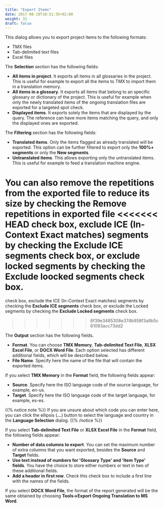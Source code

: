 ```yaml
---
title: "Export Items"
date: 2017-08-10T10:51:35+02:00
weight: 31
draft: false
---
```


This dialog allows you to export project items to the following formats:

*	TMX files
*	Tab-delimited text files
*	Excel files

The **Selection** section has the following fields:

*	**All items in project**. It exports all items in all glossaries in the project. This is useful for
	example to export all the items to TMX to import them in a translation memory.
*	**All items in a glossary**. It exports all items that belong to an specific glossary or dictionary of
	the project. This is useful for example when only the newly translated items of the ongoing translation 
	files are exported for a targeted spot check.
*	**Displayed items**. It exports solely the items that are displayed by the query. The reference can have 
	more items matching the query, and only the displayed ones are exported.

The **Filtering** section has the following fields:

*	**Translated items**. Only the items flagged as already translated will be exported. This option can be further
	filtered to export only the **100%+ segments** or only the **New segments**.
*	**Untranslated items**. This allows exporting only the untranslated items. This is useful for example to feed a
	translation machine engine.

You can also remove the repetitions from the exported file to reduce its size by checking the **Remove repetitions in exported file**
<<<<<<< HEAD
check box, exclude ICE (In-Context Exact matches) segments by checking the **Exclude ICE segments** check box, or exclude locked segments by checking the
**Exclude loocked segments** check box.
=======
check box, exclude the ICE (In-Context Exact matches) segments by checking the **Exclude ICE segments** check box,
or exclude the Locked segments by checking the **Exclude Locked segments** check box.
>>>>>>> 6f39e3485308e374b958f3a9b5c61093acc73dd2

The **Output** section has the following fields.

*	**Format**. You can choose **TMX Memory**, **Tab-delimited Text File**, **XLSX Excel File**, or **DOCX Word File**. Each option selected has 
	different additional fields, which will be described below.
*	**File Name**. Specify here the name of the file that will contain the exported items. 

If you select **TMX Memory** in the **Format** field, the following fields appear:

*	**Source**. Specify here the ISO language code of the source language, for example, en-us.
*	**Target**. Specify here the ISO language code of the target language, for example, es-es.

{{% notice note %}}
If you are unsure about which code you can enter here, you can click the ellipsis (**...**) button to select the
language and country in the **Language Selection** dialog.
{{% /notice %}}


If you select **Tab-delimited Text File** or **XLSX Excel File** in the **Format** field, the following fields appear:

*	**Number of data columns to export**. You can set the maximum number of extra columns that you want exported, besides the **Source** and **Target** fields.
*	**Use text instead of numbers for 'Glossary Type' and 'Item Type' fields**. You have the choice to store either numbers or text in two of these additional fields.
*	**Add a header in first row**. Check this check box to include a first line with the names of the fields.

If you select **DOCX Word File**, the format of the report generated will be the same obtained by choosing **Tools->Export Ongoing Translation to MS Word**.
